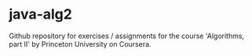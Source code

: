 java-alg2
=========

Github repository for exercises / assignments for the course 'Algorithms, part II' by Princeton University on Coursera.
